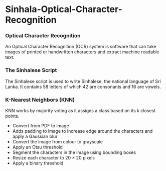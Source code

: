 # Sinhala-Optical-Character-Recognition

### Optical Character Recognition
An Optical Character Recognition (OCR) system is software that can take images of printed or handwritten characters and extract machine readable text.

### The Sinhalese Script
The Sinhalese script is used to write Sinhalese, the national language of Sri Lanka. It contains 58 letters of which 42 are consonants and 16 are vowels.

### K-Nearest Neighbors (KNN)
KNN works by majority voting as it assigns a class based on its k closest points.

* Convert from PDF to image
* Adds padding to image to increase edge around the characters and apply a Gaussian blur
* Convert the image from colour to grayscale
* Apply an Otsu threshold
* Segment the characters in the image using bounding boxes
* Resize each character to 20 × 20 pixels
* Apply a binary threshold
